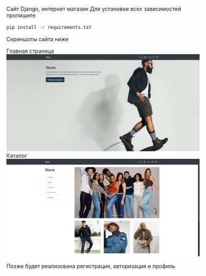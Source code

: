 Сайт Django, интернет магазин
Для установки всех зависимостей пропишите 
```bash
pip install -r requirements.txt
```
Скриншоты сайта ниже 

Главная страница
![image](images-site-for-github-README-not-use-on-site2/index.png)
Каталог
![image](images-site-for-github-README-not-use-on-site2/catalog.png)

Позже будет реализована регистрация, авторизация и профиль
